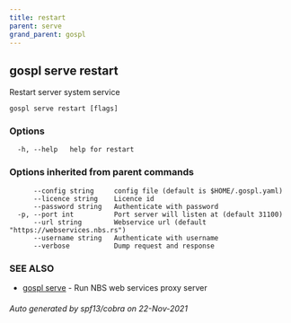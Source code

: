 ```yaml
---
title: restart
parent: serve
grand_parent: gospl
---
```

## gospl serve restart

Restart server system service

```
gospl serve restart [flags]
```

### Options

```
  -h, --help   help for restart
```

### Options inherited from parent commands

```
      --config string     config file (default is $HOME/.gospl.yaml)
      --licence string    Licence id
      --password string   Authenticate with password
  -p, --port int          Port server will listen at (default 31100)
      --url string        Webservice url (default "https://webservices.nbs.rs")
      --username string   Authenticate with username
      --verbose           Dump request and response
```

### SEE ALSO

* [gospl serve](index.md)	 - Run NBS web services proxy server

###### Auto generated by spf13/cobra on 22-Nov-2021
